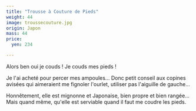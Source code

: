 ```yaml
---
title: "Trousse à Couture de Pieds"
weight: 44
image: troussecouture.jpg
origin: Japon
mass: 44
price:
  yen: 234

---
```


Alors ben oui je couds ! Je couds mes pieds ! 

Je l'ai acheté pour percer mes ampoules... Donc petit conseil aux copines avisées qui aimeraient me fignoler l'ourlet, utiliser pas l'aiguille de gauche... 

Honnêtement, elle est mignonne et Japonaise, bien propre et bien rangée... Mais quand même, qu'elle est serviable quand il faut me coudre les pieds.